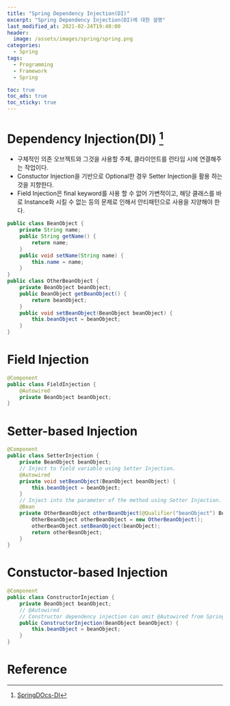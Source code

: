 ```yaml
---
title: "Spring Dependency Injection(DI)"
excerpt: "Spring Dependency Injection(DI)에 대한 설명"
last_modified_at: 2021-02-24T19:40:00
header:
  image: /assets/images/spring/spring.png
categories:
  - Spring
tags:
  - Programming
  - Framework
  - Spring

toc: true
toc_ads: true
toc_sticky: true
---
```

# Dependency Injection(DI) [^DI]
- 구체적인 의존 오브젝트와 그것을 사용할 주체, 클라이언트를 런타임 시에 연결해주는 작업이다.
- Constuctor Injection을 기반으로 Optional한 경우 Setter Injection을 활용 하는 것을 지향한다.
- Field Injection은 final keyword를 사용 할 수 없어 가변적이고, 해당 클래스를 바로 Instance화 시킬 수 없는 등의 문제로 인해서 안티패턴으로 사용을 지양해야 한다.

```java
public class BeanObject {
	private String name;
	public String getName() {
		return name;
	}
	public void setName(String name) {
		this.name = name;
	}
}
public class OtherBeanObject {
	private BeanObject beanObject;
	public BeanObject getBeanObject() {
		return beanObject;
	}
	public void setBeanObject(BeanObject beanObject) {
		this.beanObject = beanObject;
	}
}

```

# Field Injection
```java
@Component
public class FieldInjection {
	@Autowired
	private BeanObject beanObject;
}
```
# Setter-based Injection
```java
@Component
public class SetterInjection {
	private BeanObject beanObject;
	// Inject to field variable using Setter Injection.
	@Autowired
	private void setBeanObject(BeanObject beanObject) {
		this.beanObject = beanObject;
	}
	// Inject into the parameter of the method using Setter Injection.
	@Bean
	private OtherBeanObject otherBeanObject(@Qualifier("beanObject") BeanObject beanObject) {
		OtherBeanObject otherBeanObject = new OtherBeanObject();
		otherBeanObject.setBeanObject(beanObject);
		return otherBeanObject;
	}
}
```
# Constuctor-based Injection
```java
@Component
public class ConstructorInjection {
	private BeanObject beanObject;
	// @Autowired
	// Constructor dependency injection can omit @Autowired from Spring 4.3.
	public ConstructorInjection(BeanObject beanObject) {
		this.beanObject = beanObject;
	}
}
```

# Reference
[^DI]: [SpringDOcs-DI](https://docs.spring.io/spring-framework/docs/5.0.0.M5/spring-framework-reference/html/beans.html#beans-factory-collaborators)